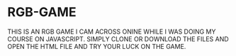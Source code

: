 # RGB-GAME
THIS IS AN RGB GAME I CAM ACROSS ONINE WHILE I WAS DOING MY COURSE ON JAVASCRIPT. SIMPLY CLONE OR DOWNLOAD THE FILES AND OPEN THE HTML FILE AND TRY YOUR LUCK ON THE GAME. 
